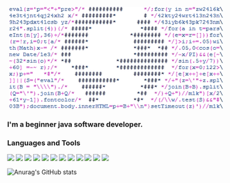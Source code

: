 <p align="center"> <img src="https://github.com/ArtemAlt/ArtemAlt/blob/main/assets/6AIJtr5.gif" alt=""/></p>

### I'm a beginner java software developer. 

### Languages and Tools

![](https://img.shields.io/badge/Java-black?style=for-the-badge&logo=java&logoColor=#007396)
![](https://img.shields.io/badge/Spring-black?style=for-the-badge&logo=spring&logoColor=#6DB33F)
![](https://img.shields.io/badge/Springboot-black?style=for-the-badge&logo=springboot&logoColor=#6DB33F)
![](https://img.shields.io/badge/PostgreSQL-black?style=for-the-badge&logo=postgresql&logoColor=#4169E1)
![](https://img.shields.io/badge/Hibernate-black?style=for-the-badge&logo=hibernate)
![](https://img.shields.io/badge/Docker-black?style=for-the-badge&logo=docker&logoColor=#2496ED)
![](https://img.shields.io/badge/Flutter-black?style=for-the-badge&logo=flutter&logoColor=blue)
![](https://img.shields.io/badge/Dart-black?style=for-the-badge&logo=dart&logoColor=blue)
![](https://img.shields.io/badge/JUnit-black?style=for-the-badge&logo=junit5&logoColor=#25A162)
![](https://img.shields.io/badge/Farebase-black?style=for-the-badge&logo=firebase&logoColor=#25A162)
![](https://img.shields.io/badge/html-black?style=for-the-badge&logo=html5&logoColor=#25A162)
![](https://img.shields.io/badge/css-black?style=for-the-badge&logo=css3&logoColor=#25A162)

![Anurag's GitHub stats](https://github-readme-stats.vercel.app/api?username=artemalt&show_icons=true&theme=radical)

